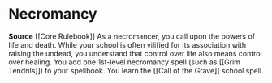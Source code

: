 ﻿---
id: '7'
name: Necromancy
rarity: Common
source: '[[DATABASE/source/Core Rulebook|Core Rulebook]]'
trait: null
type: Wizard Arcane School

---
# Necromancy

**Source** [[Core Rulebook]] 
As a necromancer, you call upon the powers of life and death. While your school is often vilified for its association with raising the undead, you understand that control over life also means control over healing. You add one 1st-level necromancy spell (such as [[Grim Tendrils]]) to your spellbook. You learn the [[Call of the Grave]] school spell.